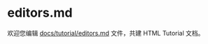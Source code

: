 editors.md
===

欢迎您编辑 <a target="__blank" href="https://github.com/jaywcjlove/html-tutorial/blob/master/docs/tutorial/editors.md">docs/tutorial/editors.md</a> 文件，共建 HTML Tutorial 文档。

